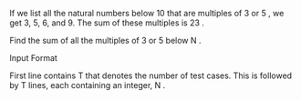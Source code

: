 If we list all the natural numbers below 10 that are multiples of 3 or 5 , we get 3, 5, 6, and 9. The sum of these multiples is 23 .

Find the sum of all the multiples of 3 or 5 below N .

Input Format

First line contains T that denotes the number of test cases. This is followed by T lines, each containing an integer, N .

